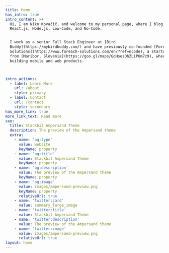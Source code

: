 ```yaml
---
title: Home
has_intro: true
intro_content: >+
  Hi, I am Niko Kovačič, and welcome to my personal page, where I blog about
  React.js, Node.js, Low-Code, and No-Code,


  I work as a senior Full Stack Engineer at [Bird
  Buddy](https://mybirdbuddy.com/) and have previously co-founded [Foreach
  Solutions](https://www.foreach-solutions.com/en/?ref=ncode), a startup agency
  from [Maribor, Slovenia](https://goo.gl/maps/GdHsezDhZLiPUm7z9), where we were
  building mobile and web products.



intro_actions:
  - label: Learn More
    url: /about
    style: primary
  - label: Contact
    url: /contact
    style: secondary
has_more_link: true
more_link_text: Read more
seo:
  title: Stackbit Ampersand Theme
  description: The preview of the Ampersand theme
  extra:
    - name: 'og:type'
      value: website
      keyName: property
    - name: 'og:title'
      value: Stackbit Ampersand Theme
      keyName: property
    - name: 'og:description'
      value: The preview of the Ampersand theme
      keyName: property
    - name: 'og:image'
      value: images/ampersand-preview.png
      keyName: property
      relativeUrl: true
    - name: 'twitter:card'
      value: summary_large_image
    - name: 'twitter:title'
      value: Stackbit Ampersand Theme
    - name: 'twitter:description'
      value: The preview of the Ampersand theme
    - name: 'twitter:image'
      value: images/ampersand-preview.png
      relativeUrl: true
layout: home
---
```

